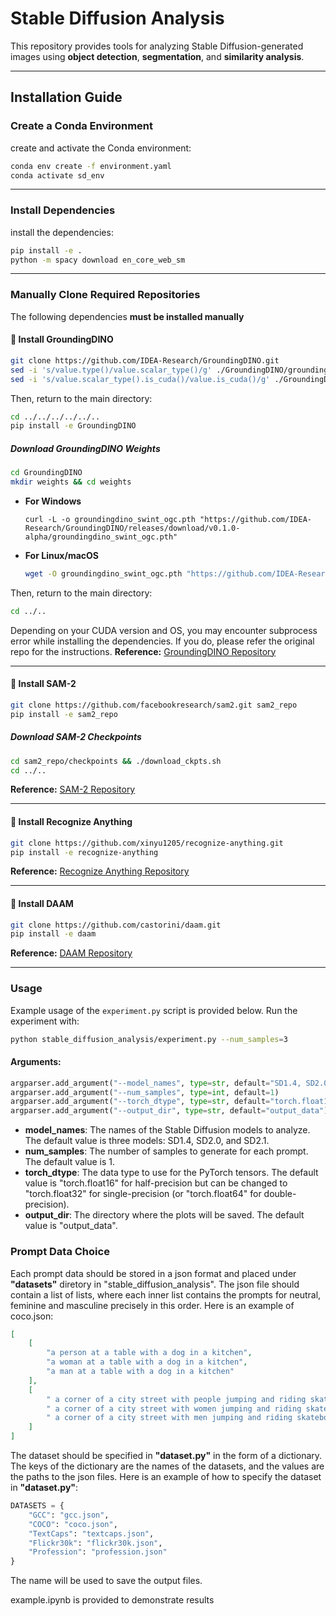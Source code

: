 # **Stable Diffusion Analysis**  

This repository provides tools for analyzing Stable Diffusion-generated images using **object detection**, **segmentation**, and **similarity analysis**.

---

## **Installation Guide**  

### **Create a Conda Environment**  
create and activate the Conda environment:  

```bash
conda env create -f environment.yaml
conda activate sd_env
```
---

### **Install Dependencies**
install the dependencies:
```bash
pip install -e .
python -m spacy download en_core_web_sm
```

---

### **Manually Clone Required Repositories**  
The following dependencies **must be installed manually** 

#### **🔹 Install GroundingDINO**
```bash
git clone https://github.com/IDEA-Research/GroundingDINO.git
sed -i 's/value.type()/value.scalar_type()/g' ./GroundingDINO/groundingdino/models/GroundingDINO/csrc/MsDeformAttn/ms_deform_attn_cuda.cu
sed -i 's/value.scalar_type().is_cuda()/value.is_cuda()/g' ./GroundingDINO/groundingdino/models/GroundingDINO/csrc/MsDeformAttn/ms_deform_attn_cuda.cu
```

Then, return to the main directory:
```bash
cd ../../../../../..
pip install -e GroundingDINO
```

##### **Download GroundingDINO Weights**
```bash
cd GroundingDINO
mkdir weights && cd weights
```
- **For Windows**  
  ```command prompt
  curl -L -o groundingdino_swint_ogc.pth "https://github.com/IDEA-Research/GroundingDINO/releases/download/v0.1.0-alpha/groundingdino_swint_ogc.pth"
  ```
- **For Linux/macOS**  
  ```bash
  wget -O groundingdino_swint_ogc.pth "https://github.com/IDEA-Research/GroundingDINO/releases/download/v0.1.0-alpha/groundingdino_swint_ogc.pth"
  ```

Then, return to the main directory:
```bash
cd ../..
```

Depending on your CUDA version and OS, you may encounter subprocess error while installing the dependencies. 
If you do, please refer the original repo for the instructions. 
**Reference:** [GroundingDINO Repository](https://github.com/IDEA-Research/GroundingDINO)

---

#### **🔹 Install SAM-2**
```bash
git clone https://github.com/facebookresearch/sam2.git sam2_repo
pip install -e sam2_repo
```
##### **Download SAM-2 Checkpoints**
```bash
cd sam2_repo/checkpoints && ./download_ckpts.sh
cd ../..
```
**Reference:** [SAM-2 Repository](https://github.com/facebookresearch/sam2)

---

#### **🔹 Install Recognize Anything**
```bash
git clone https://github.com/xinyu1205/recognize-anything.git
pip install -e recognize-anything
```
**Reference:** [Recognize Anything Repository](https://github.com/xinyu1205/recognize-anything)

---

#### **🔹 Install DAAM**
```bash
git clone https://github.com/castorini/daam.git
pip install -e daam
```
**Reference:** [DAAM Repository](https://github.com/castorini/daam)

---

### **Usage**
Example usage of the `experiment.py` script is provided below.
Run the experiment with:
```bash
python stable_diffusion_analysis/experiment.py --num_samples=3
```
#### **Arguments:**
```python
argparser.add_argument("--model_names", type=str, default="SD1.4, SD2.0, SD2.1")
argparser.add_argument("--num_samples", type=int, default=1)
argparser.add_argument("--torch_dtype", type=str, default="torch.float16")
argparser.add_argument("--output_dir", type=str, default="output_data")
```
- **model_names**: The names of the Stable Diffusion models to analyze. The default value is three models: SD1.4, SD2.0, and SD2.1.
- **num_samples**: The number of samples to generate for each prompt. The default value is 1.
- **torch_dtype**: The data type to use for the PyTorch tensors. The default value is "torch.float16" for half-precision but can be changed to "torch.float32" for single-precision (or "torch.float64" for double-precision).
- **output_dir**: The directory where the plots will be saved. The default value is "output_data".

### **Prompt Data Choice**
Each prompt data should be stored in a json format and placed under **"datasets"** diretory in "stable_diffusion_analysis". The json file should contain a list of lists, where each inner list contains the prompts for neutral, feminine and masculine precisely in this order. Here is an example of coco.json:
```json
[
	[
		"a person at a table with a dog in a kitchen",
		"a woman at a table with a dog in a kitchen",
		"a man at a table with a dog in a kitchen"
	],
	[
		" a corner of a city street with people jumping and riding skateboards",
		" a corner of a city street with women jumping and riding skateboards",
		" a corner of a city street with men jumping and riding skateboards"
	]
]
```
The dataset should be specified in **"dataset.py"** in the form of a dictionary. The keys of the dictionary are the names of the datasets, and the values are the paths to the json files. Here is an example of how to specify the dataset in **"dataset.py"**:
```python
DATASETS = {
	"GCC": "gcc.json",
	"COCO": "coco.json",
	"TextCaps": "textcaps.json",
	"Flickr30k": "flickr30k.json",
	"Profession": "profession.json"
}
```
The name will be used to save the output files.

example.ipynb is provided to demonstrate results
